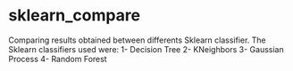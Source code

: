 # sklearn_compare
Comparing results obtained between differents Sklearn classifier.
The Sklearn classifiers used were:
1- Decision Tree
2- KNeighbors
3- Gaussian Process
4- Random Forest
